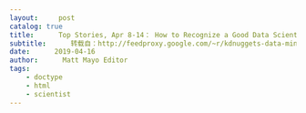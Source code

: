 ```yaml
---
layout:     post
catalog: true
title:      Top Stories, Apr 8-14： How to Recognize a Good Data Scientist Job From a Bad One; An Introduction on Time Series Forecasting with Simple Neural Networks & LSTM
subtitle:      转载自：http://feedproxy.google.com/~r/kdnuggets-data-mining-analytics/~3/F13tXdvsOzk/top-news-week-0408-0414.html
date:      2019-04-16
author:      Matt Mayo Editor
tags:
    - doctype
    - html
    - scientist
---
```






